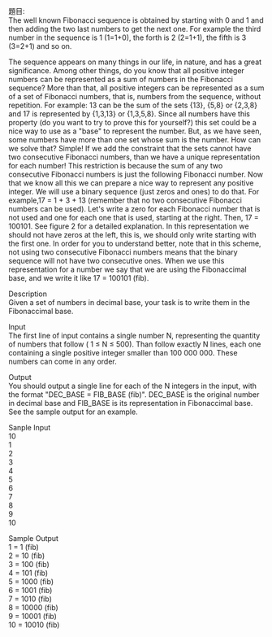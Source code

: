 題目:  
The well known Fibonacci sequence is obtained by starting with 0 and 1 and then adding the two last numbers to get the next one. For example the third number in the sequence is 1 (1=1+0), the forth is 2 (2=1+1), the fifth is 3 (3=2+1) and so on.   


The sequence appears on many things in our life, in nature, and has a great significance. Among other things, do you know that all positive integer numbers can be represented as a sum of numbers in the Fibonacci sequence? More than that, all positive integers can be represented as a sum of a set of Fibonacci numbers, that is, numbers from the sequence, without repetition. For example: 13 can be the sum of the sets {13}, {5,8} or {2,3,8} and 17 is represented by {1,3,13} or {1,3,5,8}. Since all numbers have this property (do you want to try to prove this for yourself?) this set could be a nice way to use as a "base" to represent the number. But, as we have seen, some numbers have more than one set whose sum is the number. How can we solve that? Simple! If we add the constraint that the sets cannot have two consecutive Fibonacci numbers, than we have a unique representation for each number! This restriction is because the sum of any two consecutive Fibonacci numbers is just the following Fibonacci number.
Now that we know all this we can prepare a nice way to represent any positive integer. We will use a binary sequence (just zeros and ones) to do that. For example,17 = 1 + 3 + 13 (remember that no two consecutive Fibonacci numbers can be used). Let's write a zero for each Fibonacci number that is not used and one for each one that is used, starting at the right. Then, 17 = 100101. See figure 2 for a detailed explanation. In this representation we should not have zeros at the left, this is, we should only write starting with the first one. In order for you to understand better, note that in this scheme, not using two consecutive Fibonacci numbers means that the binary sequence will not have two consecutive ones. When we use this representation for a number we say that we are using the Fibonaccimal base, and we write it like 17 = 100101 (fib).


Description  
Given a set of numbers in decimal base, your task is to write them in the Fibonaccimal base.

Input  
The first line of input contains a single number N, representing the quantity of numbers that follow ( 1 ≤ N ≤ 500).
Than follow exactly N lines, each one containing a single positive integer smaller than 100 000 000. These numbers can come in any order.

Output  
You should output a single line for each of the N integers in the input, with the format "DEC_BASE = FIB_BASE (fib)". DEC_BASE is the original number in decimal base and FIB_BASE is its representation in Fibonaccimal base. See the sample output for an example.


Sanple Input  
10  
1   
2   
3  
4  
5  
6  
7  
8  
9  
10  

Sample Output  
1 = 1 (fib)  
2 = 10 (fib)  
3 = 100 (fib)  
4 = 101 (fib)  
5 = 1000 (fib)  
6 = 1001 (fib)  
7 = 1010 (fib)  
8 = 10000 (fib)  
9 = 10001 (fib)   
10 = 10010 (fib)  


